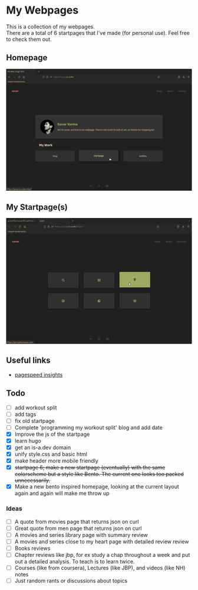 # My Webpages
This is a collection of my webpages.  
There are a total of 6 startpages that I've made (for personal use). Feel free to check them out.

## Homepage
![preview](.assets/home_5.png)
## My Startpage(s)
![preview](.assets/start.png)

## Useful links
- [pagespeed insights](https://pagespeed.web.dev)

## Todo
- [ ] add workout split
- [ ] add tags
- [ ] fix old startpage
- [ ] Complete 'programming my workout split' blog and add date
- [x] Improve the js of the startpage
- [x] learn hugo
- [x] get an is-a.dev domain
- [x] unify style.css and basic html
- [x] make header more mobile friendly
- [x] <s>startpage 6; make a new startpage (eventually) with the same colorscheme but a style like Bento. The current one looks too packed unnecessarily.</s>
- [x] Make a new bento inspired homepage, looking at the current layout again and again will make me throw up

### Ideas
- [ ] A quote from movies page that returns json on curl
- [ ] Great quote from men page that returns json on curl
- [ ] A movies and series library page with summary review
- [ ] A movies and series close to my heart page with detailed review review
- [ ] Books reviews
- [ ] Chapter reviews like jbp, for ex study a chap throughout a week and put out a detailed analysis. To teach is to learn twice.
- [ ] Courses (like from coursera), Lectures (like JBP), and videos (like NH) notes
- [ ] Just random rants or discussions about topics

